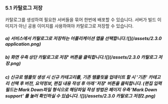 ### 5.1 카탈로그 저장

카탈로그를 생성하여 필요한 서버들을 묶어 한번에 배포할 수 있습니다. 서버가 빌드 이미지가 아닌 공용 이미지를 사용하여야 카탈로그로 저장할 수 있습니다.

##### a\) 서비스에서 카탈로그로 저장하는 어플리케이션 맵을 선택합니다.![](/assets/2.3.0 application.png)

##### b\) 화면 우측 상단 카탈로그로 저장' 버튼을 클릭합니다.![](/assets/2.3.0 카탈로그 저장.png)

##### c\) 신규로 템플릿 생성 시 신규 카테고리를, 기존 템플릿을 업데이트 할 시 '기존' 카테고리 선택 후 버전, 요약정보, 편집 내용 작성 후 아래 '저장' 버튼을 클릭합니다. \(편집 입력필드는 Mark Down파일 형식으로 해당파일 작성 방법은 페이지 우측 'Mark Down support' 를 눌러 확인하실 수 있습니다.  ![](/assets/2.3.0 카탈로그 저장2.png)



